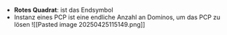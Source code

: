 
- **Rotes Quadrat**: ist das Endsymbol 
- Instanz eines PCP ist eine endliche Anzahl an Dominos, um das PCP zu lösen
![[Pasted image 20250425115149.png]]

